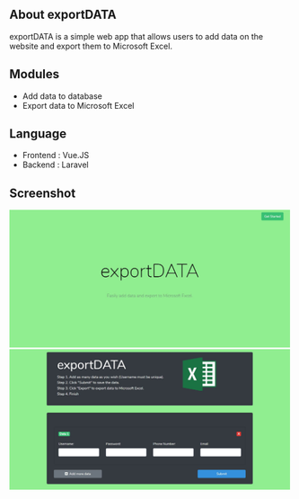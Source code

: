 ## About exportDATA

exportDATA is a simple web app that allows users to add data on the website and export them to Microsoft Excel.

## Modules

- Add data to database
- Export data to Microsoft Excel

## Language

- Frontend : Vue.JS
- Backend : Laravel

## Screenshot

<img src="public/img/1.JPG" width="500" height="auto">
<img src="public/img/2.JPG" width="500" height="auto">






